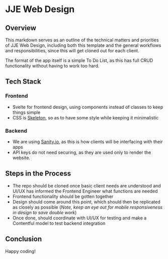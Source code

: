 # JJE Web Design

## Overview
This markdown serves as an outline of the technical matters and priorities of JJE Web Design, including both this template and the general workflows and responsibilities, since this will get cloned out for each client.

The format of the app itself is a simple To Do List, as this has full CRUD functionality without having to work too hard.

## Tech Stack
### Frontend
- Svelte for frontend design, using components instead of classes to keep things simple
- CSS is [Skeleton](http://getskeleton.com), so as to have some style while keeping it minimalistic

### Backend
- We are using [Sanity.io](https://www.sanity.io), as this is how clients will be interfacing with their apps
- API keys do not need securing, as they are used only to render the website.


## Steps in the Process
- The repo should be cloned once basic client needs are understood and UI/UX has informed the Frontend Engineer what functions are needed
- Frontend functionality should be gotten together
- Design should come around this point, which should then be replicated as closely as possible (*Note, keep an eye out for mobile responsiveness in design to save double work*)
- Once done, should coordinate with UI/UX for testing and make a Contentful model to test backend integration


## Conclusion
Happy coding!